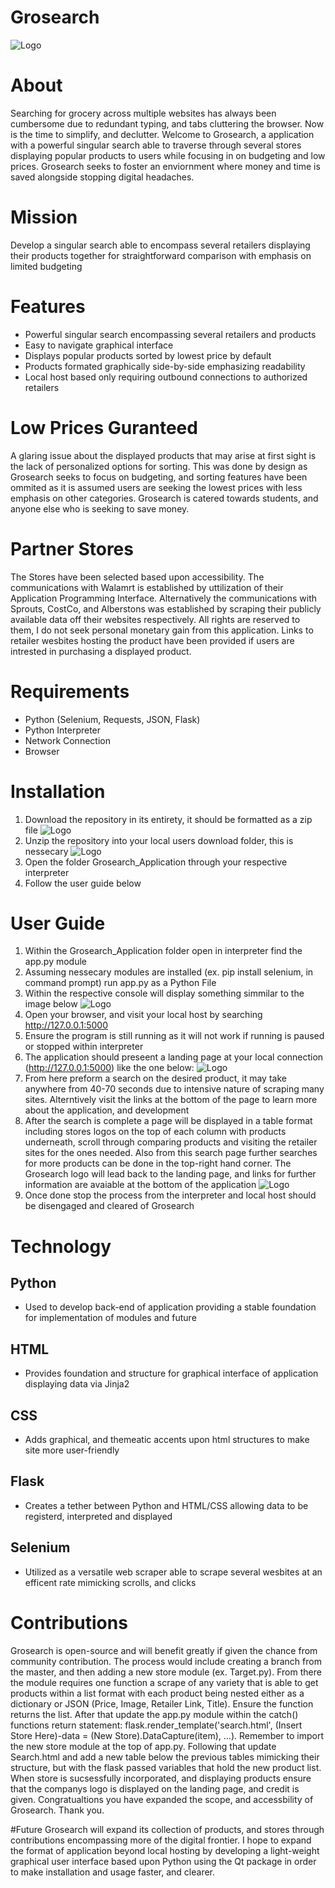 # Grosearch
![Logo](Grosearch_Application/static/Grosearch.png)
# About
Searching for grocery across multiple websites has always been cumbersome due to redundant typing, and tabs cluttering the browser. Now is the time to simplify, and declutter. Welcome to Grosearch, a application with a powerful singular search able to traverse through several stores displaying popular products to users while focusing in on budgeting and low prices. Grosearch seeks to foster an enviornment where money and time is saved alongside stopping digital headaches. 

# Mission
Develop a singular search able to encompass several retailers displaying their products together for straightforward comparison with emphasis on limited budgeting

# Features
* Powerful singular search encompassing several retailers and products
* Easy to navigate graphical interface 
* Displays popular products sorted by lowest price by default
* Products formated graphically side-by-side emphasizing readability 
* Local host based only requiring outbound connections to authorized retailers

# Low Prices Guranteed
A glaring issue about the displayed products that may arise at first sight is the lack of personalized options for sorting. This was done by design as Grosearch seeks to focus on budgeting, and sorting features have been ommited as it is assumed users are seeking the lowest prices with less emphasis on other categories. Grosearch is catered towards students, and anyone else who is seeking to save money. 

# Partner Stores
The Stores have been selected based upon accessibility. The communications with Walamrt is established by uttilization of their Application Programming Interface. Alternatively the communications with Sprouts, CostCo, and Alberstons was established by scraping their publicly available data off their websites respectively. All rights are reserved to them, I do not seek personal monetary gain from this application. Links to retailer wesbites hosting the product have been provided if users are intrested in purchasing a displayed product.

# Requirements
* Python (Selenium, Requests, JSON, Flask) 
* Python Interpreter
* Network Connection
* Browser

# Installation
1. Download the repository in its entirety, it should be formatted as a zip file
![Logo](Grosearch_Application/README_Images/Zip.png)
2. Unzip the repository into your local users download folder, this is nessecary
![Logo](Grosearch_Application/README_Images/Extract.png)
3. Open the folder Grosearch_Application through your respective interpreter
4. Follow the user guide below

# User Guide
1. Within the Grosearch_Application folder open in interpreter find the app.py module
2. Assuming nessecary modules are installed (ex. pip install selenium, in command prompt) run app.py as a Python File
3. Within the respective console will display something simmilar to the image below
![Logo](Grosearch_Application/README_Images/Console.png)
4. Open your browser, and visit your local host by searching http://127.0.0.1:5000
5. Ensure the program is still running as it will not work if running is paused or stopped within interpreter
6. The application should preseent a landing page at your local connection (http://127.0.0.1:5000) like the one below:
![Logo](Grosearch_Application/README_Images/Landing.png)
7. From here preform a search on the desired product, it may take anywhere from 40-70 seconds due to intensive nature of scraping many sites. Alterntively visit the links at the bottom of the page to learn more about the application, and development
8. After the search is complete a page will be displayed in a table format including stores logos on the top of each column with products underneath, scroll through comparing products and visiting the retailer sites for the ones needed. Also from this search page further searches for more products can be done in the top-right hand corner. The Grosearch logo will lead back to the landing page, and links for further information are avaiable at the bottom of the application 
![Logo](Grosearch_Application/README_Images/Search.png)
9. Once done stop the process from the interpreter and local host should be disengaged and cleared of Grosearch

# Technology 
## Python
* Used to develop back-end of application providing a stable foundation for implementation of modules and future 
## HTML
* Provides foundation and structure for graphical interface of application displaying data via Jinja2 
## CSS
* Adds graphical, and themeatic accents upon html structures to make site more user-friendly
## Flask
* Creates a tether between Python and HTML/CSS allowing data to be registerd, interpreted and displayed
## Selenium
* Utilized as a versatile web scraper able to scrape several wesbites at an efficent rate mimicking scrolls, and clicks

# Contributions 
Grosearch is open-source and will benefit greatly if given the chance from community contribution. The process would include creating a branch from the master, and then adding a new store module (ex. Target.py). From there the module requires one function a scrape of any variety that is able to get products within a list format with each product being nested either as a dictionary or JSON (Price, Image, Retailer Link, Title). Ensure the function returns the list. After that update the app.py module within the catch() functions return statement:
flask.render_template('search.html', (Insert Store Here)-data = (New Store).DataCapture(item), ...). Remember to import the new store module at the top of app.py. Following that update Search.html and add a new table below the previous tables mimicking their structure, but with the flask passed variables that hold the new product list. When store is sucsessfully incorporated, and displaying products ensure that the companys logo is displayed on the landing page, and credit is given. Congratualtions you have expanded the scope, and accessbility of Grosearch. Thank you. 

#Future
Grosearch will expand its collection of products, and stores through contributions encompassing more of the digital frontier. I hope to expand the format of application beyond local hosting by developing a light-weight graphical user interface based upon Python using the Qt package in order to make installation and usage faster, and clearer. 



